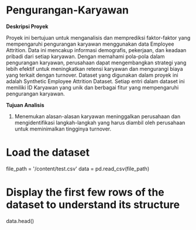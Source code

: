 # Pengurangan-Karyawan

**Deskripsi Proyek**

Proyek ini bertujuan untuk menganalisis dan memprediksi faktor-faktor yang mempengaruhi pengurangan karyawan menggunakan data Employee Attrition. Data ini mencakup informasi demografis, pekerjaan, dan keadaan pribadi dari setiap karyawan. Dengan memahami pola-pola dalam pengurangan karyawan, perusahaan dapat mengembangkan strategi yang lebih efektif untuk meningkatkan retensi karyawan dan mengurangi biaya yang terkait dengan turnover.
Dataset yang digunakan dalam proyek ini adalah Synthetic Employee Attrition Dataset. Setiap entri dalam dataset ini memiliki ID Karyawan yang unik dan berbagai fitur yang mempengaruhi pengurangan karyawan.

**Tujuan Analisis**

1. Menemukan alasan-alasan karyawan meninggalkan perusahaan dan mengidentifikasi langkah-langkah yang harus diambil oleh perusahaan untuk meminimalkan tingginya turnover.

# Load the dataset
file_path = '/content/test.csv'
data = pd.read_csv(file_path)

# Display the first few rows of the dataset to understand its structure
data.head()
